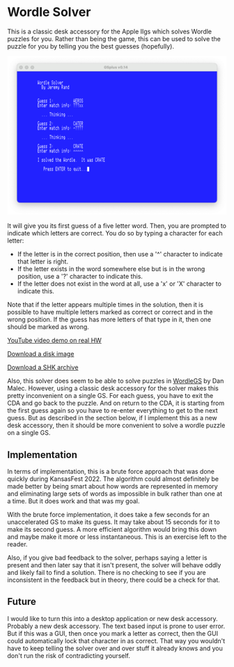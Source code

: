 #  Wordle Solver

This is a classic desk accessory for the Apple IIgs which solves Wordle puzzles for you.  Rather than being the game, this can be used to solve the puzzle for you by telling you the best guesses (hopefully).

![Wordle Solver Screenshot](/wordlesolve.png "Wordle Solver Screenshot")

It will give you its first guess of a five letter word.  Then, you are prompted to indicate which letters are correct.  You do so by typing a character for each letter:
* If the letter is in the correct position, then use a '^' character to indicate that letter is right.
* If the letter exists in the word somewhere else but is in the wrong position, use a '?' character to indicate this.
* If the letter does not exist in the word at all, use a 'x' or 'X' character to indicate this.

Note that if the letter appears multiple times in the solution, then it is possible to have multiple letters marked as correct or correct and in the wrong position.  If the guess has more letters of that type in it, then one should be marked as wrong.

[YouTube video demo on real HW](https://youtu.be/_eNhsdsFjkI)

[Download a disk image](https://github.com/jeremysrand/wordlesolve/releases/download/1.1/wordlesolve_110.2mg)

[Download a SHK archive](https://github.com/jeremysrand/wordlesolve/releases/download/1.1/wordlesolve110.shk)

Also, this solver does seem to be able to solve puzzles in [WordleGS](https://github.com/dmalec/Wordle.GS) by Dan Malec.  However, using a classic desk accessory for the solver makes this pretty inconvenient on a single GS.  For each guess, you have to exit the CDA and go back to the puzzle.  And on return to the CDA, it is starting from the first guess again so you have to re-enter everything to get to the next guess.  But as described in the section below, if I implement this as a new desk accessory, then it should be more convenient to solve a wordle puzzle on a single GS.

## Implementation

In terms of implementation, this is a brute force approach that was done quickly during KansasFest 2022.  The algorithm could almost definitely be made better by being smart about how words are represented in memory and eliminating large sets of words as impossible in bulk rather than one at a time.  But it does work and that was my goal.

With the brute force implementation, it does take a few seconds for an unaccelerated GS to make its guess.  It may take about 15 seconds for it to make its second guess.  A more efficient algorithm would bring this down and maybe make it more or less instantaneous.  This is an exercise left to the reader.

Also, if you give bad feedback to the solver, perhaps saying a letter is present and then later say that it isn't present, the solver will behave oddly and likely fail to find a solution.  There is no checking to see if you are inconsistent in the feedback but in theory, there could be a check for that.

## Future

I would like to turn this into a desktop application or new desk accessory.  Probably a new desk accessory.  The text based input is prone to user error.  But if this was a GUI, then once you mark a letter as correct, then the GUI could automatically lock that character in as correct.  That way you wouldn't have to keep telling the solver over and over stuff it already knows and you don't run the risk of contradicting yourself.

